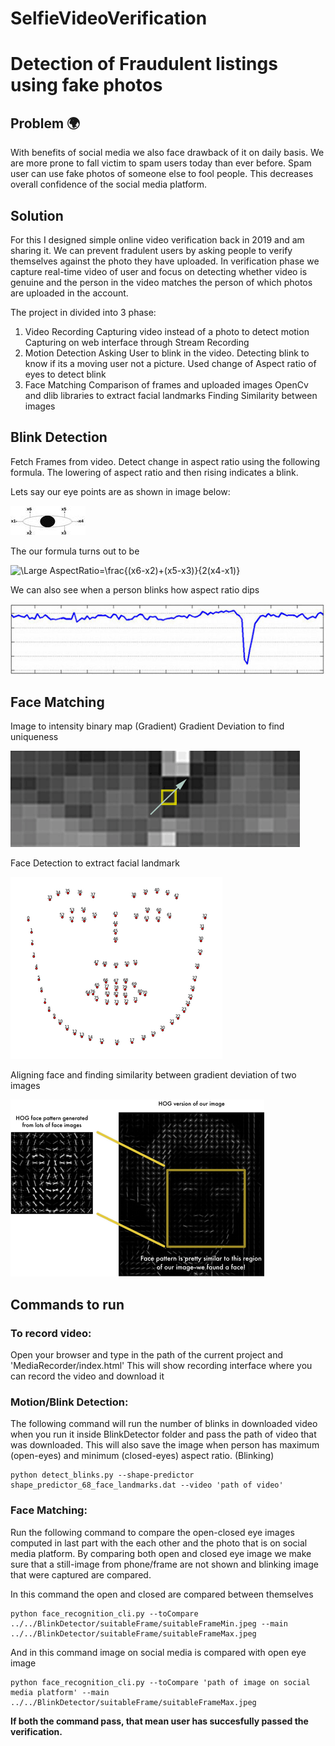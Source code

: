 # SelfieVideoVerification

# Detection of Fraudulent listings using fake photos

## Problem 🌍 
With benefits of social media we also face drawback of it on daily basis. We are more prone to fall victim to spam users today than ever before. Spam user can use fake photos of someone else to fool people. This decreases overall confidence of the social media platform. 

## Solution
For this I designed simple online video verification back in 2019 and am sharing it. We can prevent fradulent users by asking people to verify themselves against the photo they have uploaded. 
In verification phase we capture real-time video of user and focus on detecting whether video is genuine and the person in the video matches the person of which photos are uploaded in the account. 

The project in divided into 3 phase:
1. Video Recording
    Capturing video instead of a photo to detect motion
    Capturing on web interface through Stream Recording 
2. Motion Detection
    Asking User to blink in the video.
    Detecting blink to know if its a moving user not a picture.
    Used change of  Aspect ratio of eyes to detect blink
3. Face Matching
    Comparison of frames and uploaded images
    OpenCv and dlib libraries to extract facial landmarks 
    Finding Similarity between images

## Blink Detection
Fetch Frames from video. Detect change in aspect ratio using the following formula. The lowering of aspect ratio and then rising indicates a blink.

Lets say our eye points are as shown in image below:


![pageres](eyeAspectRatio.jpg "eyeAspectRatio")

The our formula turns out to be


<img src="https://latex.codecogs.com/svg.latex?\Large&space;AspectRatio=\frac{(x6-x2)+(x5-x3)}{2(x4-x1)}" title="\Large AspectRatio=\frac{(x6-x2)+(x5-x3)}{2(x4-x1)}" />

We can also see when a person blinks how aspect ratio dips


![pageres](AspectRatio_FrameRate.jpg "AspectRatio_FrameRate")




## Face Matching

Image to intensity binary map (Gradient)
Gradient Deviation to find uniqueness


![pageres](Matching1.png "Matching1")



Face Detection to extract facial landmark




![pageres](landmarksFace1.png "landmarksFace1")

Aligning face and finding similarity between gradient deviation of two images




![pageres](faceMatchingHog.png "faceMatchingHog")

## Commands to run

### To record video:

Open your browser and type in the path of the current project and 'MediaRecorder/index.html'
This will show recording interface where you can record the video and download it

### Motion/Blink Detection:

The following command will run the number of blinks in downloaded video when you run it inside BlinkDetector folder and pass the path of video that was downloaded. This will also save the image when person has maximum (open-eyes) and minimum (closed-eyes) aspect ratio. (Blinking)
```
python detect_blinks.py --shape-predictor shape_predictor_68_face_landmarks.dat --video 'path of video'
```

### Face Matching:

Run the following command to compare the open-closed eye images computed in last part with the each other and the photo that is on social media platform.
By comparing both open and closed eye image we make sure that a still-image from phone/frame are not shown and blinking image that were captured are compared.

In this command the open and closed are compared between themselves
```
python face_recognition_cli.py --toCompare ../../BlinkDetector/suitableFrame/suitableFrameMin.jpeg --main ../../BlinkDetector/suitableFrame/suitableFrameMax.jpeg
```

And in this command image on social media is compared with open eye image
```
python face_recognition_cli.py --toCompare 'path of image on social media platform' --main ../../BlinkDetector/suitableFrame/suitableFrameMax.jpeg
```



**If both the command pass, that mean user has succesfully passed the verification.**
